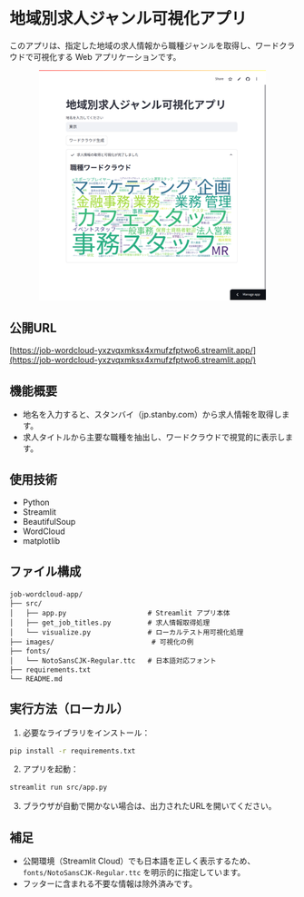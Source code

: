 # 地域別求人ジャンル可視化アプリ

このアプリは、指定した地域の求人情報から職種ジャンルを取得し、ワードクラウドで可視化する Web アプリケーションです。

<p align="center">
  <img src="images/jobcloud-snapshot.png" alt="可視化の実行例" width="400"/>
</p>

## 公開URL

[https://job-wordcloud-yxzvqxmksx4xmufzfptwo6.streamlit.app/](https://job-wordcloud-yxzvqxmksx4xmufzfptwo6.streamlit.app/)

## 機能概要

- 地名を入力すると、スタンバイ（jp.stanby.com）から求人情報を取得します。
- 求人タイトルから主要な職種を抽出し、ワードクラウドで視覚的に表示します。

## 使用技術

- Python
- Streamlit
- BeautifulSoup
- WordCloud
- matplotlib

## ファイル構成

```
job-wordcloud-app/
├── src/
│   ├── app.py                    # Streamlit アプリ本体
│   ├── get_job_titles.py         # 求人情報取得処理
│   └── visualize.py              # ローカルテスト用可視化処理
├── images/                        # 可視化の例
├── fonts/
│   └── NotoSansCJK-Regular.ttc   # 日本語対応フォント
├── requirements.txt
└── README.md
```

## 実行方法（ローカル）

1. 必要なライブラリをインストール：

```bash
pip install -r requirements.txt
```

2. アプリを起動：

```bash
streamlit run src/app.py
```

3. ブラウザが自動で開かない場合は、出力されたURLを開いてください。

## 補足

- 公開環境（Streamlit Cloud）でも日本語を正しく表示するため、`fonts/NotoSansCJK-Regular.ttc` を明示的に指定しています。
- フッターに含まれる不要な情報は除外済みです。